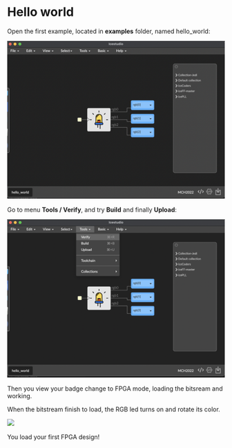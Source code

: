 # Hello world

Open the first example, located in **examples** folder, named hello_world:

![](assets/02_hello_world/01.png)


Go to menu **Tools / Verify**, and try **Build** and finally **Upload**:

![](assets/02_hello_world/02.png)

Then you view your badge change to FPGA mode, loading the bitsream and working.

When the bitstream finish to load, the RGB led turns on and rotate its color.

![](assets/02_hello_world/03.png)



You load your first FPGA design!